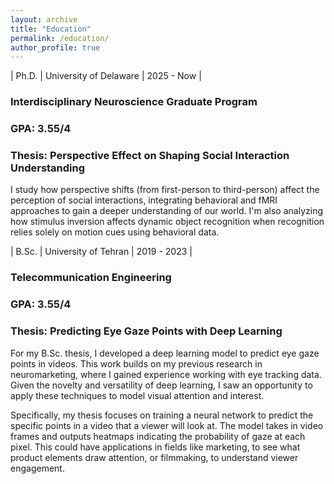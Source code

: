 ```yaml
---
layout: archive
title: "Education"
permalink: /education/
author_profile: true
---
```


<style>
    table {
        width: 100%;
        font-size: 20px;
        font-weight: bold;
        background-color: $light-gray;
    }

    table tbody tr td:nth-child(1){width:50%;}

</style>

| Ph.D.   | University of Delaware | 2025 - Now |

<h3>
Interdisciplinary Neuroscience Graduate Program
</h3>

<h3>
GPA: 3.55/4
</h3>

<h3>Thesis: Perspective Effect on Shaping Social Interaction Understanding</h3>
I study how perspective shifts (from first-person to third-person) affect the perception of social interactions, integrating behavioral and fMRI approaches to gain a deeper understanding of our world. I'm also analyzing how stimulus inversion affects dynamic object recognition when
recognition relies solely on motion cues using behavioral data.

| B.Sc.   | University of Tehran | 2019 - 2023 |

<h3>
Telecommunication Engineering
</h3>

<h3>
GPA: 3.55/4
</h3>

<h3>Thesis: Predicting Eye Gaze Points with Deep Learning</h3>
For my B.Sc. thesis, I developed a deep learning model to predict eye gaze points in videos. This work builds on my previous research in neuromarketing, where I gained experience working with eye tracking data. Given the novelty and versatility of deep learning, I saw an opportunity to apply these techniques to model visual attention and interest.

Specifically, my thesis focuses on training a neural network to predict the specific points in a video that a viewer will look at. The model takes in video frames and outputs heatmaps indicating the probability of gaze at each pixel. This could have applications in fields like marketing, to see what product elements draw attention, or filmmaking, to understand viewer engagement.
